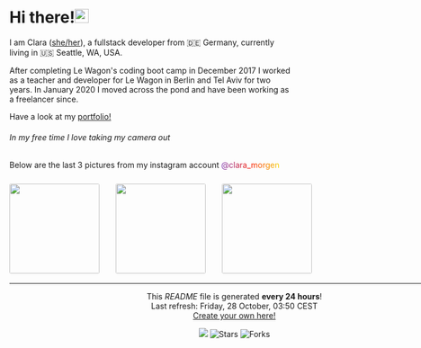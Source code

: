 <h1>Hi there!<img src="https://media.giphy.com/media/hvRJCLFzcasrR4ia7z/giphy.gif" width="25px"></h1>

<p>I am Clara (<a href="https://pronoun.is/she" target="_blank">she/her</a>), a fullstack developer from 🇩🇪 Germany, currently living in 🇺🇸 Seattle, WA, USA.</p>
<p>After completing Le Wagon's coding boot camp in December 2017 I worked as a teacher and developer
for Le Wagon in Berlin and Tel Aviv for two years.
In January 2020 I moved across the pond and have been working as a freelancer since.
</p>

Have a look at my <a href="https://www.claramorgeneyer.com" target="_blank">portfolio!</a>

<h6>In my free time I love taking my camera out</h6>
  <p>Below are the last 3 pictures from my instagram account
  <a href="https://www.instagram.com/clara_morgen/" target="_blank" style="background: #7D36AF;
                                                                            background: -webkit-linear-gradient(to right, #7D36AF 0%, #F81500 50%, #F6D400 100%);
                                                                            background: -moz-linear-gradient(to right, #7D36AF 0%, #F81500 50%, #F6D400 100%);
                                                                            background: linear-gradient(to right, #7D36AF 0%, #F81500 50%, #F6D400 100%);
                                                                            -webkit-background-clip: text;
                                                                            -webkit-text-fill-color: transparent;
">
    @clara_morgen
  </a>

  <div style="width: 800; margin: 0 auto; margin-top: 25px;">
    <img width="160" src="https:&#x2F;&#x2F;cdn1.picuki.com&#x2F;hosted-by-instagram&#x2F;q&#x3D;0exhNuNYnjBGZDHIdN5WmL9I2P40GQ9RNecaS7j0nyZiNxIsbHWB58ltwdGn%7C%7CDh6Kwh9HS+Lfjhn5oIpVFRWZFN4OEPdSbaJRTZX7aycVICk0zdv85dikLg0KX0XYHGm9MQsOzjYMTIfQeoEH%7C%7Cb2rvUW%7C%7C%7C%7CLwbTIBpi2TMLBCyQlWotfpUrJy9ZRzt52U1h+189JldAJZ+jtvdBFundPZlTIeAf3+Idp1orN2S%7C%7CkKgdILuaK%7C%7C1SO2ECMseW16GX6Rv5+HoOAAuiDpYGhpqznheKc4EEMWggiZkQNhgrN%7C%7C2J2bM6xVgPhrp7jmCmMDUjFKiCU%7C%7Ck8SqtQLsSUHv3EBQnjeel%7C%7CW+eqN29qrREaqVb9S7xSqZf7DcQp18T0oiEOj8WGjOI9+DFup8ooxYOtlK2Vns8yKaRKDjmhx0WWMZ1hevXstSBcKTx5C3+3ON2juK8VU5.jpeg?1" style="border-radius: 3px; margin-right: 25px;"/>
    <img width="160" src="https:&#x2F;&#x2F;cdn1.picuki.com&#x2F;hosted-by-instagram&#x2F;q&#x3D;0exhNuNYnjBGZDHIdN5WmL9I2P40GQ9RNecaS7j0nyZiNxIsbHWB58ltwdGn%7C%7CDh6Kwh9HS+Lfjhl7Y8qWVxVZFt9OEXfSLSJTztc76SZVICm0DBl9JNpkb4zL3waZXem8sYrOzjYMTIfQeoEH%7C%7Cb2rvUT+vvwbTYNpi2TNLxCyQlWotfpUrJy9ZRzt52U1h+189JldAJZ+jtvdBFundPZlTIeAf3+Idp1orN2S%7C%7CkKgdILuaK%7C%7C1SO2ECMseW16GX6Rv5+HoOAAuiDpYGhpqzfheKc4EEMWggi2kTImhpoijKStM6xVlPwBo67mCmMDUjFKiCU%7C%7Ck8SqtQLsSUHv3EBQnjeel%7C%7CW+eqN29qrREb6MAt37wRn3WrrbTJVvcCwVWPbGUH6PKt+DNfJWr4FmBOse4WaBoQiEVp3Fmhx0WWMZ1hXbWrEkBcKTx5C3+3ON2juK8VU5.jpeg?1" style="border-radius: 3px; margin-right: 25px;" />
    <img width="160" src="https:&#x2F;&#x2F;cdn1.picuki.com&#x2F;hosted-by-instagram&#x2F;q&#x3D;0exhNuNYnjBGZDHIdN5WmL9I2P40GQ9RNecaS7j0nyZiNxIsbHWB58ltwdGn%7C%7CDh6Kwh9HS+Lfjhl4YgjWVtZZFV7PUHWT7KPSTdR6aqeUejN1TVm9J5ml7s0LXEXZXCp88ssUwmYdSgIGaYDG7uo%7C%7CesJ+fzmcjcBojOMNbBGmDdttdCwFahlza4lsfe4kx2xu5xncG114WNxahlw5OLUqQUCSKn5PN1gpKZlR7pCjMwQ5b2jymu+H2xkfWx9Ez7RtI7V2dENhhzrdSFlqjH2AZY1LHMRiVbmuEJ85p4+v4ONY4pM4aYQqKuHRyACW2E2hjtfwZftgAHsSUGImUBRwT2Ej+b3ffZ79sXPBMfFWfHWmynoarbXHZxkD0sWMM2BYW7WCOLnDOxDz45MJvlj51WP%7C%7CyWyJJzTy1V+AWgc0GGvWLMiFLuiyqyb4X7U32WIpFZpkg&#x3D;&#x3D;.jpeg?1" style="border-radius: 3px; margin-right: 25px;" />
  </p>

------------
<p align="center">This <i>README</i> file is generated <b>every 24 hours</b>!</br>Last refresh: Friday, 28 October, 03:50 CEST<br /><a href="https://medium.com/@th.guibert/how-to-create-a-self-updating-readme-md-for-your-github-profile-f8b05744ca91">Create your own here!</a></p>
<p align="center"><img src="https://github.com/thmsgbrt/thmsgbrt/workflows/README%20build/badge.svg" /> <img alt="Stars" src="https://img.shields.io/github/stars/thmsgbrt/thmsgbrt?style=flat-square&labelColor=343b41"/> <img alt="Forks" src="https://img.shields.io/github/forks/thmsgbrt/thmsgbrt?style=flat-square&labelColor=343b41"/></p>


